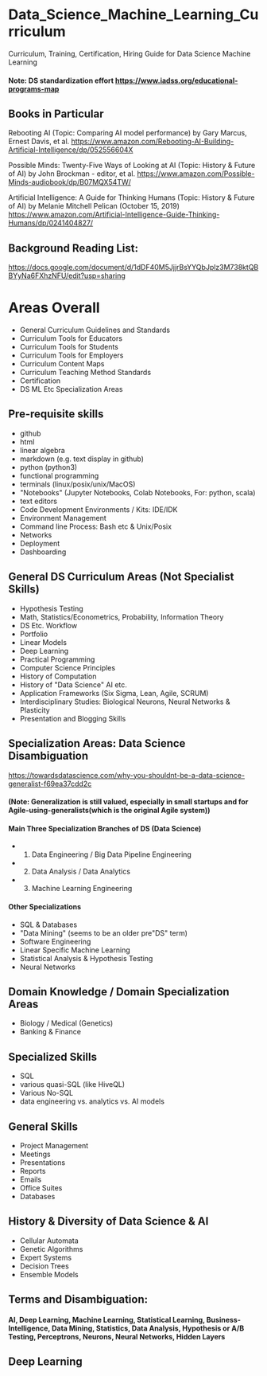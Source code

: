 # Data_Science_Machine_Learning_Curriculum
Curriculum, Training, Certification, Hiring Guide for Data Science Machine Learning

#### Note: DS standardization effort  https://www.iadss.org/educational-programs-map

## Books in Particular
Rebooting AI (Topic: Comparing AI model performance)
by Gary Marcus, Ernest Davis, et al.
https://www.amazon.com/Rebooting-AI-Building-Artificial-Intelligence/dp/052556604X

Possible Minds: Twenty-Five Ways of Looking at AI (Topic: History & Future of AI)
by John Brockman - editor, et al.
https://www.amazon.com/Possible-Minds-audiobook/dp/B07MQX54TW/

Artificial Intelligence: A Guide for Thinking Humans (Topic: History & Future of AI)
by Melanie Mitchell  Pelican (October 15, 2019) https://www.amazon.com/Artificial-Intelligence-Guide-Thinking-Humans/dp/0241404827/

## Background Reading List:
https://docs.google.com/document/d/1dDF40M5JjjrBsYYQbJplz3M738ktQBBYyNa6FXhzNFU/edit?usp=sharing 

# Areas Overall
- General Curriculum Guidelines and Standards
- Curriculum Tools for Educators
- Curriculum Tools for Students
- Curriculum Tools for Employers
- Curriculum Content Maps
- Curriculum Teaching Method Standards
- Certification
- DS ML Etc Specialization Areas

## Pre-requisite skills
- github
- html
- linear algebra
- markdown (e.g. text display in github)
- python (python3)
- functional programming
- terminals (linux/posix/unix/MacOS)
- "Notebooks" (Jupyter Notebooks, Colab Notebooks, For: python, scala)
- text editors
- Code Development Environments / Kits: IDE/IDK
- Environment Management
- Command line Process: Bash etc & Unix/Posix
- Networks
- Deployment
- Dashboarding

## General DS Curriculum Areas (Not Specialist Skills)
- Hypothesis Testing
- Math, Statistics/Econometrics, Probability, Information Theory
- DS Etc. Workflow
- Portfolio 
- Linear Models
- Deep Learning
- Practical Programming
- Computer Science Principles
- History of Computation
- History of "Data Science" AI etc.
- Application Frameworks (Six Sigma, Lean, Agile, SCRUM)
- Interdisciplinary Studies: Biological Neurons, Neural Networks & Plasticity 
- Presentation and Blogging Skills

## Specialization Areas: Data Science Disambiguation 
https://towardsdatascience.com/why-you-shouldnt-be-a-data-science-generalist-f69ea37cdd2c 
#### (Note: Generalization is still valued, especially in small startups and for Agile-using-generalists(which is the original Agile system))

#### Main Three Specialization Branches of DS (Data Science)
- 1. Data Engineering / Big Data Pipeline Engineering
- 2. Data Analysis / Data Analytics
- 3. Machine Learning Engineering

#### Other Specializations
- SQL & Databases
- "Data Mining" (seems to be an older pre"DS" term)
- Software Engineering
- Linear Specific Machine Learning
- Statistical Analysis & Hypothesis Testing
- Neural Networks

## Domain Knowledge / Domain Specialization Areas
- Biology / Medical (Genetics)
- Banking & Finance

## Specialized Skills
- SQL
- various quasi-SQL (like HiveQL)
- Various No-SQL
- data engineering vs. analytics vs. AI models

## General Skills
- Project Management
- Meetings
- Presentations
- Reports
- Emails
- Office Suites
- Databases

## History & Diversity of Data Science & AI
- Cellular Automata
- Genetic Algorithms
- Expert Systems
- Decision Trees
- Ensemble Models

## Terms and Disambiguation: 
#### AI, Deep Learning, Machine Learning, Statistical Learning, Business-Intelligence, Data Mining, Statistics, Data Analysis, Hypothesis or A/B Testing, Perceptrons, Neurons, Neural Networks, Hidden Layers

## Deep Learning

